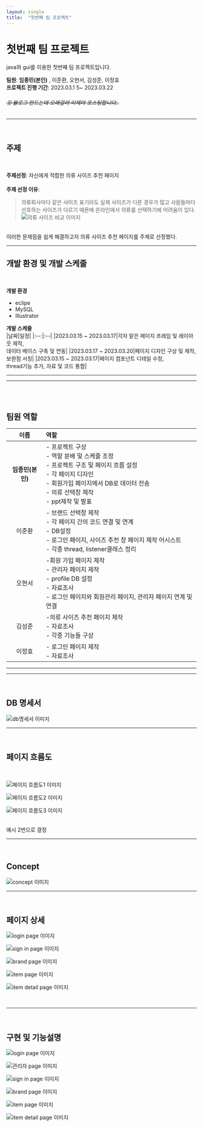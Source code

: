 ```yaml
---
layout: single
title:  "첫번째 팀 프로젝트"
---
```



# 첫번째 팀 프로젝트
java와 gui를 이용한 첫번째 팀 프로젝트입니다.<br>

**팀원**: **임종민(본인)** , 이준환, 오현서, 김성준, 이정효<br>
**프로젝트 진행 기간**: 2023.03.1 5~ 2023.03.22<br>

###### ~~깃 블로그 만드는데 오래걸려 이제야 포스팅합니다..~~ 



---
<br>

## 주제
<br>

**주제선정**: 자신에게 적합한 의류 사이즈 추천 페이지<br><br>
**주제 선정 이유**: 
>의류회사마다 같은 사이즈 표기라도 실제 사이즈가 다른 경우가 많고
사람들마다 선호하는 사이즈가 다르기 때문에 온라인에서 의류를 
선택하기에 어려움이 있다.<br>
![의류 사이즈 비교 이미지](C:\Users\user\gitblog\molban2j.github.io\_posts\images\sizecompareEx.png)
<br>
이러한 문제점을 쉽게 해결하고자
의류 사이즈 추천 페이지를 주제로 선정했다.

---
## 개발 환경 및 개발 스케줄
<br>

**개발 환경**
  * eclipe
  * MySQL
  * Illustrator

**개발 스케줄**
<br>
|날짜|일정|
|:--:|:--|
|2023.03.15 ~ 2023.03.17|각자 맡은 페이지 프레임 및 레이아웃 제작,<br> 데이터 베이스 구축 및 연동|
|2023.03.17 ~ 2023.03.20|페이지 디자인 구상 및 제작,<br> 보완점 서칭|
|2023.03.15 ~ 2023.03.17|페이지 컴포넌트 디테일 수정,<br> thread기능 추가, 자료 및 코드 통합|

---
---
<br>
<br>

## 팀원 역할

|이름|역할|
|:--:|:--|
|**임종민(본인)**| - 프로젝트 구상<br> - 역할 분배 및 스케줄 조정<br> - 프로젝트 구조 및 페이지 흐름 설정<br>- 각 페이지 디자인<br> - 회원가입 페이지에서 DB로 데이터 전송<br> - 의류 선택창 제작<br> - ppt제작 및 발표|
|이준환|- 브랜드 선택창 제작<br> - 각 페이지 간의 코드 연결 및 연계<br> - DB설정 <br>- 로그인 페이지, 사이즈 추천 창 페이지 제작 어시스트<br> - 각종 thread, listener클래스 정리|
|오현서|-회원 가입 페이지 제작<br> - 관리자 페이지 제작<br> - profile DB 설정 <br> - 자료조사 <br> - 로그인 페이지와 회원관리 페이지, 관리자 페이지 연계 및 연결|
|김성준|-의류 사이즈 추천 페이지 제작<br> - 자료조사<br>- 각종 기능들 구상|
|이정효| - 로그인 페이지 제작<br> - 자료조사|

---
---
<br>

## DB 명세서

![db명세서 이미지](C:\Users\user\gitblog\molban2j.github.io\_posts\images\product2.png)

---
<br>

## 페이지 흐름도
<br>

![페이지 흐름도1 이미지](C:\Users\user\gitblog\molban2j.github.io\_posts\images\product2.png) <br>

![페이지 흐름도2 이미지](C:\Users\user\gitblog\molban2j.github.io\_posts\images\product2.png) <br>

![페이지 흐름도3 이미지](C:\Users\user\gitblog\molban2j.github.io\_posts\images\product2.png)

<br>
예시 2번으로 결정

---
<br>

## Concept

![concept 이미지](C:\Users\user\gitblog\molban2j.github.io\_posts\images\product2.png)

---

<br>

## 페이지 상세

![login page 이미지](C:\Users\user\gitblog\molban2j.github.io\_posts\images\product2.png) <br>

![sign in page 이미지](C:\Users\user\gitblog\molban2j.github.io\_posts\images\product2.png) <br>

![brand page 이미지](C:\Users\user\gitblog\molban2j.github.io\_posts\images\product2.png)<br>

![item page 이미지](C:\Users\user\gitblog\molban2j.github.io\_posts\images\product2.png)<br>

![item detail page 이미지](C:\Users\user\gitblog\molban2j.github.io\_posts\images\product2.png)<br>

<br>

---
<br>

## 구현 및 기능설명

![login page 이미지](C:\Users\user\gitblog\molban2j.github.io\_posts\images\product2.png) <br>

![관리자 page 이미지](C:\Users\user\gitblog\molban2j.github.io\_posts\images\product2.png) <br>

![sign in page 이미지](C:\Users\user\gitblog\molban2j.github.io\_posts\images\product2.png) <br>

![brand page 이미지](C:\Users\user\gitblog\molban2j.github.io\_posts\images\product2.png)<br>

![item page 이미지](C:\Users\user\gitblog\molban2j.github.io\_posts\images\product2.png)<br>

![item detail page 이미지](C:\Users\user\gitblog\molban2j.github.io\_posts\images\product2.png)<br>

